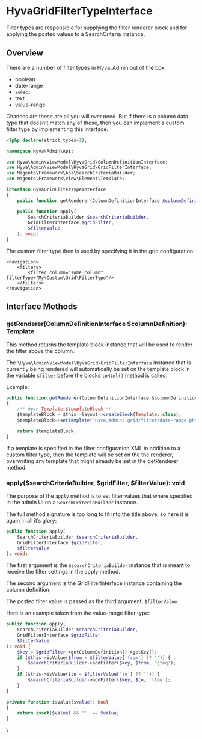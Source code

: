 # HyvaGridFilterTypeInterface

Filter types are responsible for supplying the filter renderer block and for applying the posted values to a SearchCriteria instance.

## Overview


There are a number of filter types in Hyva_Admin out of the box:

* boolean
* date-range
* select
* text
* value-range


Chances are these are all you will ever need. But if there is a column data type that doesn’t match any of these, then you can implement a custom filter type by implementing this interface.


```php
<?php declare(strict_types=1);

namespace Hyva\Admin\Api;

use Hyva\Admin\ViewModel\HyvaGrid\ColumnDefinitionInterface;
use Hyva\Admin\ViewModel\HyvaGrid\GridFilterInterface;
use Magento\Framework\Api\SearchCriteriaBuilder;
use Magento\Framework\View\Element\Template;

interface HyvaGridFilterTypeInterface
{
    public function getRenderer(ColumnDefinitionInterface $columnDefinition): Template;

    public function apply(
        SearchCriteriaBuilder $searchCriteriaBuilder,
        GridFilterInterface $gridFilter,
        $filterValue
    ): void;
}
```


The custom filter type then is used by specifying it in the grid configuration:

```markup
<navigation>
    <filters>
        <filter column="some_column" filterType="My\Custom\Grid\FilterType"/>
    </filters>
</navigation>
```


## Interface Methods

### getRenderer(ColumnDefinitionInterface $columnDefinition): Template

This method returns the template block instance that will be used to render the filter above the column.


The `\Hyva\Admin\ViewModel\HyvaGrid\GridFilterInterface` instance that is currently being rendered will automatically be set on the template block in the variable `$filter` before the blocks `toHtml()` method is called.


Example:

```javascript
public function getRenderer(ColumnDefinitionInterface $columnDefinition): Template
{
    /** @var Template $templateBlock */
    $templateBlock = $this->layout->createBlock(Template::class);
    $templateBlock->setTemplate('Hyva_Admin::grid/filter/date-range.phtml');

    return $templateBlock;
}
```


If a template is specified in the filter configuration XML in addition to a custom filter type, then the template will be set on the the renderer, overwriting any template that might already be set in the getRenderer method.

### apply($searchCriteriaBuilder, $gridFilter, $filterValue): void

The purpose of the `apply` method is to set filter values that where specified in the admin UI on a `SearchCriteriaBuilder` instance.


The full method signature is too long to fit into the title above, so here it is again in all it’s glory:

```php
public function apply(
    SearchCriteriaBuilder $searchCriteriaBuilder,
    GridFilterInterface $gridFilter,
    $filterValue
): void;
```


The first argument is the `$searchCriteriaBuilder` instance that is meant to receive the filter settings in the apply method.


The second argument is the GridFilterInterface instance containing the column definition.


The posted filter value is passed as the third argument, `$filterValue`.


Here is an example taken from the value-range filter type:

```php
public function apply(
    SearchCriteriaBuilder $searchCriteriaBuilder,
    GridFilterInterface $gridFilter,
    $filterValue
): void {
    $key = $gridFilter->getColumnDefinition()->getKey();
    if ($this->isValue($from = $filterValue['from'] ?? '')) {
        $searchCriteriaBuilder->addFilter($key, $from, 'gteq');
    }
    if ($this->isValue($to = $filterValue['to'] ?? '')) {
        $searchCriteriaBuilder->addFilter($key, $to, 'lteq');
    }
}

private function isValue($value): bool
{
    return isset($value) && '' !== $value;
}
```


\
